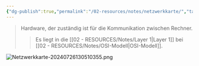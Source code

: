 ```yaml
---
{"dg-publish":true,"permalink":"/02-resources/notes/netzwerkkarte/","tags":["netzwerk","hardware"],"updated":"2024-07-26T13:05:14.075+02:00"}
---
```


> Hardware, der zuständig ist für die Kommunikation zwischen Rechner.
> > Es liegt in die [[02 - RESOURCES/Notes/Layer 1\|Layer 1]] bei [[02 - RESOURCES/Notes/OSI-Modell\|OSI-Modell]].

![Netzwerkkarte-20240726130510355.png](/img/user/02%20-%20RESOURCES/Files/IMG/Netzwerkkarte-20240726130510355.png)